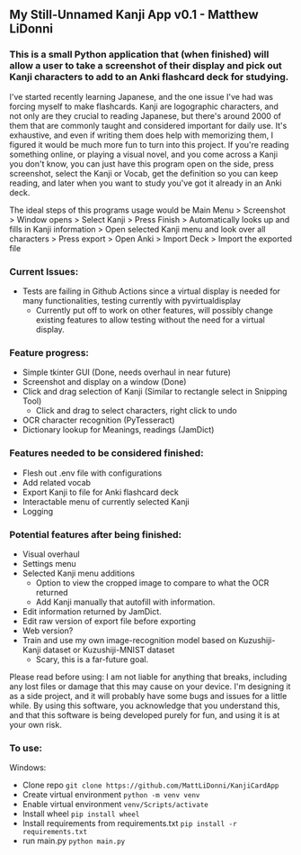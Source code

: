 ## My Still-Unnamed Kanji App v0.1 - Matthew LiDonni

### This is a small Python application that (when finished) will allow a user to take a screenshot of their display and pick out Kanji characters to add to an Anki flashcard deck for studying.

I've started recently learning Japanese, and the one issue I've had was forcing myself to make flashcards. Kanji are logographic characters, and not only are they crucial to reading Japanese, but there's around 2000 of them that are commonly taught and considered important for daily use.
It's exhaustive, and even if writing them does help with memorizing them, I figured it would be much more fun to turn into this project.
If you're reading something online, or playing a visual novel, and you come across a Kanji you don't know, you can just have this program open on the side, press screenshot, select the Kanji or Vocab, get the definition so you can keep reading, and later when you want to study you've got it already in an Anki deck.

The ideal steps of this programs usage would be
Main Menu > Screenshot > Window opens > Select Kanji > Press Finish > Automatically looks up and fills in Kanji information > Open selected Kanji menu and look over all characters > Press export > Open Anki > Import Deck > Import the exported file

### Current Issues:

- Tests are failing in Github Actions since a virtual display is needed for many functionalities, testing currently with pyvirtualdisplay
  - Currently put off to work on other features, will possibly change existing features to allow testing without the need for a virtual display.

### Feature progress:

- Simple tkinter GUI (Done, needs overhaul in near future)
- Screenshot and display on a window (Done)
- Click and drag selection of Kanji (Similar to rectangle select in Snipping Tool)
  - Click and drag to select characters, right click to undo
- OCR character recognition (PyTesseract)
- Dictionary lookup for Meanings, readings (JamDict)

### Features needed to be considered finished:

- Flesh out .env file with configurations
- Add related vocab
- Export Kanji to file for Anki flashcard deck
- Interactable menu of currently selected Kanji
- Logging

### Potential features after being finished:

- Visual overhaul
- Settings menu
- Selected Kanji menu additions
  - Option to view the cropped image to compare to what the OCR returned
  - Add Kanji manually that autofill with information.
- Edit information returned by JamDict.
- Edit raw version of export file before exporting
- Web version?
- Train and use my own image-recognition model based on Kuzushiji-Kanji dataset or Kuzushiji-MNIST dataset
  - Scary, this is a far-future goal.

Please read before using:
I am not liable for anything that breaks, including any lost files or damage that this may cause on your device. I'm designing it as a side project, and it will probably have some bugs and issues for a little while. By using this software, you acknowledge that you understand this, and that this software is being developed purely for fun, and using it is at your own risk.

### To use:

Windows:

- Clone repo `git clone https://github.com/MattLiDonni/KanjiCardApp`
- Create virtual environment `python -m venv venv`
- Enable virtual environment `venv/Scripts/activate`
- Install wheel `pip install wheel`
- Install requirements from requirements.txt `pip install -r requirements.txt`
- run main.py `python main.py`
